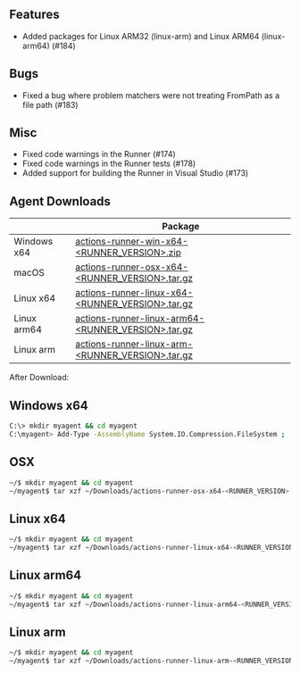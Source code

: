 ## Features
  - Added packages for Linux ARM32 (linux-arm) and Linux ARM64 (linux-arm64) (#184)

## Bugs
  - Fixed a bug where problem matchers were not treating FromPath as a file path (#183)

## Misc
  - Fixed code warnings in the Runner (#174)
  - Fixed code warnings in the Runner tests (#178)
  - Added support for building the Runner in Visual Studio (#173)

## Agent Downloads  

|         | Package                                                                                                       |
| ------- | ----------------------------------------------------------------------------------------------------------- |
| Windows x64 | [actions-runner-win-x64-<RUNNER_VERSION>.zip](https://githubassets.azureedge.net/runners/<RUNNER_VERSION>/actions-runner-win-x64-<RUNNER_VERSION>.zip)      |
| macOS   | [actions-runner-osx-x64-<RUNNER_VERSION>.tar.gz](https://githubassets.azureedge.net/runners/<RUNNER_VERSION>/actions-runner-osx-x64-<RUNNER_VERSION>.tar.gz)   |
| Linux x64  | [actions-runner-linux-x64-<RUNNER_VERSION>.tar.gz](https://githubassets.azureedge.net/runners/<RUNNER_VERSION>/actions-runner-linux-x64-<RUNNER_VERSION>.tar.gz) |
| Linux arm64  | [actions-runner-linux-arm64-<RUNNER_VERSION>.tar.gz](https://githubassets.azureedge.net/runners/<RUNNER_VERSION>/actions-runner-linux-arm64-<RUNNER_VERSION>.tar.gz) |
| Linux arm  | [actions-runner-linux-arm-<RUNNER_VERSION>.tar.gz](https://githubassets.azureedge.net/runners/<RUNNER_VERSION>/actions-runner-linux-arm-<RUNNER_VERSION>.tar.gz) |

After Download:  

## Windows x64

``` bash
C:\> mkdir myagent && cd myagent
C:\myagent> Add-Type -AssemblyName System.IO.Compression.FileSystem ; [System.IO.Compression.ZipFile]::ExtractToDirectory("$HOME\Downloads\actions-runner-win-x64-<RUNNER_VERSION>.zip", "$PWD")
```

## OSX

``` bash
~/$ mkdir myagent && cd myagent
~/myagent$ tar xzf ~/Downloads/actions-runner-osx-x64-<RUNNER_VERSION>.tar.gz
```

## Linux x64

``` bash
~/$ mkdir myagent && cd myagent
~/myagent$ tar xzf ~/Downloads/actions-runner-linux-x64-<RUNNER_VERSION>.tar.gz
```

## Linux arm64

``` bash
~/$ mkdir myagent && cd myagent
~/myagent$ tar xzf ~/Downloads/actions-runner-linux-arm64-<RUNNER_VERSION>.tar.gz
```

## Linux arm

``` bash
~/$ mkdir myagent && cd myagent
~/myagent$ tar xzf ~/Downloads/actions-runner-linux-arm-<RUNNER_VERSION>.tar.gz
```